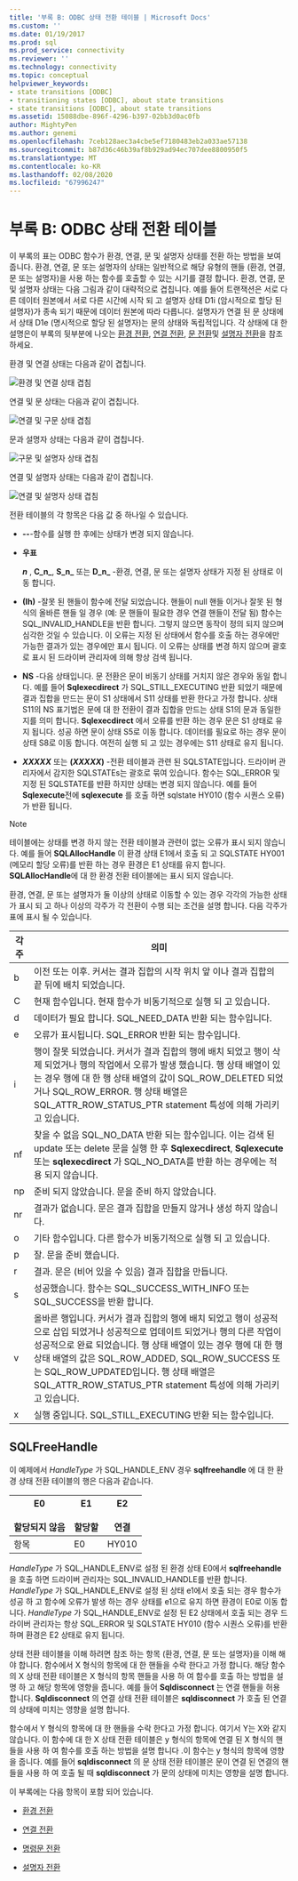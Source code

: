 ```yaml
---
title: '부록 B: ODBC 상태 전환 테이블 | Microsoft Docs'
ms.custom: ''
ms.date: 01/19/2017
ms.prod: sql
ms.prod_service: connectivity
ms.reviewer: ''
ms.technology: connectivity
ms.topic: conceptual
helpviewer_keywords:
- state transitions [ODBC]
- transitioning states [ODBC], about state transitions
- state transitions [ODBC], about state transitions
ms.assetid: 15088dbe-896f-4296-b397-02bb3d0ac0fb
author: MightyPen
ms.author: genemi
ms.openlocfilehash: 7ceb128aec3a4cbe5ef7180483eb2a033ae57138
ms.sourcegitcommit: b87d36c46b39af8b929ad94ec707dee8800950f5
ms.translationtype: MT
ms.contentlocale: ko-KR
ms.lasthandoff: 02/08/2020
ms.locfileid: "67996247"
---
```

# <a name="appendix-b-odbc-state-transition-tables"></a>부록 B: ODBC 상태 전환 테이블
이 부록의 표는 ODBC 함수가 환경, 연결, 문 및 설명자 상태를 전환 하는 방법을 보여 줍니다. 환경, 연결, 문 또는 설명자의 상태는 일반적으로 해당 유형의 핸들 (환경, 연결, 문 또는 설명자)을 사용 하는 함수를 호출할 수 있는 시기를 결정 합니다. 환경, 연결, 문 및 설명자 상태는 다음 그림과 같이 대략적으로 겹칩니다. 예를 들어 트랜잭션은 서로 다른 데이터 원본에서 서로 다른 시간에 시작 되 고 설명자 상태 D1i (암시적으로 할당 된 설명자)가 종속 되기 때문에 데이터 원본에 따라 다릅니다. 설명자가 연결 된 문 상태에서 상태 D1e (명시적으로 할당 된 설명자)는 문의 상태와 독립적입니다. 각 상태에 대 한 설명은이 부록의 뒷부분에 나오는 [환경 전환](../../../odbc/reference/appendixes/environment-transitions.md), [연결 전환](../../../odbc/reference/appendixes/connection-transitions.md), [문 전환](../../../odbc/reference/appendixes/statement-transitions.md)및 [설명자 전환](../../../odbc/reference/appendixes/descriptor-transitions.md)을 참조 하세요.  
  
 환경 및 연결 상태는 다음과 같이 겹칩니다.  
  
 ![환경 및 연결 상태 겹침](../../../odbc/reference/appendixes/media/app01.gif "app01")  
  
 연결 및 문 상태는 다음과 같이 겹칩니다.  
  
 ![연결 및 구문 상태 겹침](../../../odbc/reference/appendixes/media/app02.gif "app02")  
  
 문과 설명자 상태는 다음과 같이 겹칩니다.  
  
 ![구문 및 설명자 상태 겹침](../../../odbc/reference/appendixes/media/app03.gif "app03")  
  
 연결 및 설명자 상태는 다음과 같이 겹칩니다.  
  
 ![연결 및 설명자 상태 겹침](../../../odbc/reference/appendixes/media/app04.gif "app04")  
  
 전환 테이블의 각 항목은 다음 값 중 하나일 수 있습니다.  
  
-   **--**-함수를 실행 한 후에는 상태가 변경 되지 않습니다.  
  
-   **우표**  

     **_n_** , **C_n_**, **S_n_** 또는 **D_n_** -환경, 연결, 문 또는 설명자 상태가 지정 된 상태로 이동 합니다.  
 
-   **(Ih)** -잘못 된 핸들이 함수에 전달 되었습니다. 핸들이 null 핸들 이거나 잘못 된 형식의 올바른 핸들 일 경우 (예: 문 핸들이 필요한 경우 연결 핸들이 전달 됨) 함수는 SQL_INVALID_HANDLE을 반환 합니다. 그렇지 않으면 동작이 정의 되지 않으며 심각한 것일 수 있습니다. 이 오류는 지정 된 상태에서 함수를 호출 하는 경우에만 가능한 결과가 있는 경우에만 표시 됩니다. 이 오류는 상태를 변경 하지 않으며 괄호로 표시 된 드라이버 관리자에 의해 항상 검색 됩니다.  
  
-   **NS** -다음 상태입니다. 문 전환은 문이 비동기 상태를 거치지 않은 경우와 동일 합니다. 예를 들어 **Sqlexecdirect** 가 SQL_STILL_EXECUTING 반환 되었기 때문에 결과 집합을 만드는 문이 S1 상태에서 S11 상태를 반환 한다고 가정 합니다. 상태 S11의 NS 표기법은 문에 대 한 전환이 결과 집합을 만드는 상태 S1의 문과 동일한 지를 의미 합니다. **Sqlexecdirect** 에서 오류를 반환 하는 경우 문은 S1 상태로 유지 됩니다. 성공 하면 문이 상태 S5로 이동 합니다. 데이터를 필요로 하는 경우 문이 상태 S8로 이동 합니다. 여전히 실행 되 고 있는 경우에는 S11 상태로 유지 됩니다.  

-   **_XXXXX_** 또는 **(*XXXXX*)** -전환 테이블과 관련 된 SQLSTATE입니다. 드라이버 관리자에서 감지한 SQLSTATEs는 괄호로 묶여 있습니다. 함수는 SQL_ERROR 및 지정 된 SQLSTATE를 반환 하지만 상태는 변경 되지 않습니다. 예를 들어 **Sqlexecute**전에 **sqlexecute** 를 호출 하면 sqlstate HY010 (함수 시퀀스 오류)가 반환 됩니다.  

> [!NOTE]  
>  테이블에는 상태를 변경 하지 않는 전환 테이블과 관련이 없는 오류가 표시 되지 않습니다. 예를 들어 **SQLAllocHandle** 이 환경 상태 E1에서 호출 되 고 SQLSTATE HY001 (메모리 할당 오류)를 반환 하는 경우 환경은 E1 상태를 유지 합니다. **SQLAllocHandle**에 대 한 환경 전환 테이블에는 표시 되지 않습니다.  
  
 환경, 연결, 문 또는 설명자가 둘 이상의 상태로 이동할 수 있는 경우 각각의 가능한 상태가 표시 되 고 하나 이상의 각주가 각 전환이 수행 되는 조건을 설명 합니다. 다음 각주가 표에 표시 될 수 있습니다.  
  
|각주|의미|  
|--------------|-------------|  
|b|이전 또는 이후. 커서는 결과 집합의 시작 위치 앞 이나 결과 집합의 끝 뒤에 배치 되었습니다.|  
|C|현재 함수입니다. 현재 함수가 비동기적으로 실행 되 고 있습니다.|  
|d|데이터가 필요 합니다. SQL_NEED_DATA 반환 되는 함수입니다.|  
|e|오류가 표시됩니다. SQL_ERROR 반환 되는 함수입니다.|  
|i|행이 잘못 되었습니다. 커서가 결과 집합의 행에 배치 되었고 행이 삭제 되었거나 행의 작업에서 오류가 발생 했습니다. 행 상태 배열이 있는 경우 행에 대 한 행 상태 배열의 값이 SQL_ROW_DELETED 되었거나 SQL_ROW_ERROR. 행 상태 배열은 SQL_ATTR_ROW_STATUS_PTR statement 특성에 의해 가리키고 있습니다.|  
|nf|찾을 수 없음 SQL_NO_DATA 반환 되는 함수입니다. 이는 검색 된 update 또는 delete 문을 실행 한 후 **Sqlexecdirect**, **Sqlexecute**또는 **sqlexecdirect** 가 SQL_NO_DATA를 반환 하는 경우에는 적용 되지 않습니다.|  
|np|준비 되지 않았습니다. 문을 준비 하지 않았습니다.|  
|nr|결과가 없습니다. 문은 결과 집합을 만들지 않거나 생성 하지 않습니다.|  
|o|기타 함수입니다. 다른 함수가 비동기적으로 실행 되 고 있습니다.|  
|p|잘. 문을 준비 했습니다.|  
|r|결과. 문은 (비어 있을 수 있음) 결과 집합을 만듭니다.|  
|s|성공했습니다. 함수는 SQL_SUCCESS_WITH_INFO 또는 SQL_SUCCESS을 반환 합니다.|  
|v|올바른 행입니다. 커서가 결과 집합의 행에 배치 되었고 행이 성공적으로 삽입 되었거나 성공적으로 업데이트 되었거나 행의 다른 작업이 성공적으로 완료 되었습니다. 행 상태 배열이 있는 경우 행에 대 한 행 상태 배열의 값은 SQL_ROW_ADDED, SQL_ROW_SUCCESS 또는 SQL_ROW_UPDATED입니다. 행 상태 배열은 SQL_ATTR_ROW_STATUS_PTR statement 특성에 의해 가리키고 있습니다.|  
|x|실행 중입니다. SQL_STILL_EXECUTING 반환 되는 함수입니다.|  
  
## <a name="sqlfreehandle"></a>SQLFreeHandle  
 이 예제에서 *HandleType* 가 SQL_HANDLE_ENV 경우 **sqlfreehandle** 에 대 한 환경 상태 전환 테이블의 행은 다음과 같습니다.  
  
|E0<br /><br /> 할당되지 않음|E1<br /><br /> 할당할|E2<br /><br /> 연결|  
|------------------------|----------------------|-----------------------|  
|항목|E0|HY010|  
  
 *HandleType* 가 SQL_HANDLE_ENV로 설정 된 환경 상태 E0에서 **sqlfreehandle** 을 호출 하면 드라이버 관리자는 SQL_INVALID_HANDLE를 반환 합니다. *HandleType* 가 SQL_HANDLE_ENV로 설정 된 상태 e1에서 호출 되는 경우 함수가 성공 하 고 함수에 오류가 발생 하는 경우 상태를 e1으로 유지 하면 환경이 E0로 이동 합니다. *HandleType* 가 SQL_HANDLE_ENV로 설정 된 E2 상태에서 호출 되는 경우 드라이버 관리자는 항상 SQL_ERROR 및 SQLSTATE HY010 (함수 시퀀스 오류)를 반환 하며 환경은 E2 상태로 유지 됩니다.  
  
 상태 전환 테이블을 이해 하려면 참조 하는 항목 (환경, 연결, 문 또는 설명자)을 이해 해야 합니다. 함수에서 X 형식의 항목에 대 한 핸들을 수락 한다고 가정 합니다. 해당 함수의 X 상태 전환 테이블은 X 형식의 항목 핸들을 사용 하 여 함수를 호출 하는 방법을 설명 하 고 해당 항목에 영향을 줍니다. 예를 들어 **Sqldisconnect** 는 연결 핸들을 허용 합니다. **Sqldisconnect** 의 연결 상태 전환 테이블은 **sqldisconnect** 가 호출 된 연결의 상태에 미치는 영향을 설명 합니다.  
  
 함수에서 Y 형식의 항목에 대 한 핸들을 수락 한다고 가정 합니다. 여기서 Y는 X와 같지 않습니다. 이 함수에 대 한 X 상태 전환 테이블은 y 형식의 항목에 연결 된 X 형식의 핸들을 사용 하 여 함수를 호출 하는 방법을 설명 합니다 .이 함수는 y 형식의 항목에 영향을 줍니다. 예를 들어 **sqldisconnect** 의 문 상태 전환 테이블은 문이 연결 된 연결의 핸들을 사용 하 여 호출 될 때 **sqldisconnect** 가 문의 상태에 미치는 영향을 설명 합니다.  
  
 이 부록에는 다음 항목이 포함 되어 있습니다.  
  
-   [환경 전환](../../../odbc/reference/appendixes/environment-transitions.md)  
  
-   [연결 전환](../../../odbc/reference/appendixes/connection-transitions.md)  
  
-   [명령문 전환](../../../odbc/reference/appendixes/statement-transitions.md)  
  
-   [설명자 전환](../../../odbc/reference/appendixes/descriptor-transitions.md)
